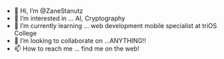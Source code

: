 - 👋 Hi, I’m @ZaneStanutz
- 👀 I’m interested in ... AI, Cryptography
- 🌱 I’m currently learning ... web development mobile specialist at triOS College
- 💞️ I’m looking to collaborate on ...ANYTHING!!
- 📫 How to reach me ... find me on the web!

<!---
ZaneStanutz/ZaneStanutz is a ✨ special ✨ repository because its `README.md` (this file) appears on your GitHub profile.
You can click the Preview link to take a look at your changes.
--->
